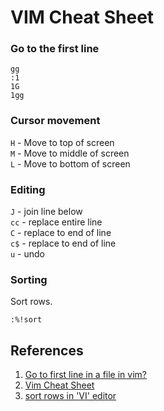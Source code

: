 # VIM Cheat Sheet

### Go to the first line
```
gg
:1
1G
1gg
```

### Cursor movement

`H` - Move to top of screen<br/>
`M` - Move to middle of screen<br/>
`L` - Move to bottom of screen<br/>

### Editing

`J` - join line below<br/>
`cc` - replace entire line<br/>
`C` - replace to end of line<br/>
`c$` - replace to end of line<br/>
`u` - undo<br/>

### Sorting

Sort rows.

```
:%!sort
```

## References

1. [Go to first line in a file in vim?](https://stackoverflow.com/a/5507386/6146580)
1. [Vim Cheat Sheet](https://vim.rtorr.com/)
1. [sort rows in 'VI' editor](https://stackoverflow.com/a/3861516)
